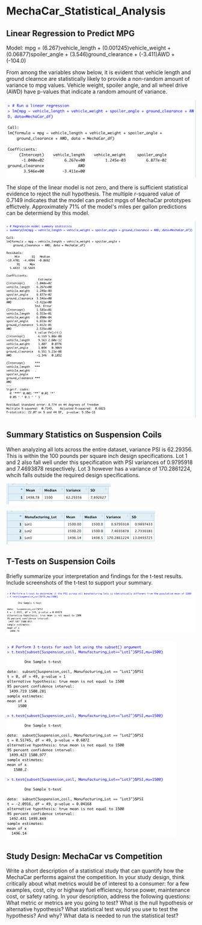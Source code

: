 # MechaCar_Statistical_Analysis

## Linear Regression to Predict MPG
Model: mpg = (6.267)vehicle_length + (0.001245)vehicle_weight + (0.06877)spoiler_angle + (3.546)ground_clearance + (-3.411)AWD + (-104.0)

From among the variables show below, it is evident that vehicle length and ground clearnce are statistically likely to provide a non-random amount of variance to mpg values. Vehicle weight, spoiler angle, and all wheel drive (AWD) have p-values that indicate a random amount of variance.

![Deliverable 1 Linear Regression](https://github.com/tysonseang/MechaCar_Statistical_Analysis/blob/main/imagery/Deliverable1_Linear_Regression.png)

 The slope of the linear model is not zero, and there is sufficient statistical evidence to reject the null hypothesis. The multiple r-squared value of 0.7149 indicates that the model can predict mpgs of MechaCar prototypes effictvely. Approximately 71% of the model's miles per gallon predictions can be determiend by this model.

![Deliverable 1 Summary Statistics](https://github.com/tysonseang/MechaCar_Statistical_Analysis/blob/main/imagery/Deliverable1_Summary_Statistics.png)

## Summary Statistics on Suspension Coils

When analyzing all lots across the entire dataset, variance PSI is 62.29356. This is within the 100 pounds per square inch design specifications. Lot 1 and 2 also fall well under this specification with PSI variances of 0.9795918 and 7.4693878 respectively. Lot 3 however has a variance of 170.2861224, whcih falls outside the required design specifications.   

![Deliverable 2 Total Summary Statistics](https://github.com/tysonseang/MechaCar_Statistical_Analysis/blob/main/imagery/Deliverable2_total_summary_df.png)

![Deliverable 2 Lot Summary Statistics](https://github.com/tysonseang/MechaCar_Statistical_Analysis/blob/main/imagery/Deliverable2_lot_summary.png)

## T-Tests on Suspension Coils
Briefly summarize your interpretation and findings for the t-test results. Include screenshots of the t-test to support your summary.

![Deliverable 3 t-test 1](https://github.com/tysonseang/MechaCar_Statistical_Analysis/blob/main/imagery/Deliverable3_ttest1.png)

![Deliverable 3 t-test 2-4](https://github.com/tysonseang/MechaCar_Statistical_Analysis/blob/main/imagery/Deliverable3_ttest2.png)

## Study Design: MechaCar vs Competition
Write a short description of a statistical study that can quantify how the MechaCar performs against the competition. In your study design, think critically about what metrics would be of interest to a consumer: for a few examples, cost, city or highway fuel efficiency, horse power, maintenance cost, or safety rating.
In your description, address the following questions:
What metric or metrics are you going to test?
What is the null hypothesis or alternative hypothesis?
What statistical test would you use to test the hypothesis? And why?
What data is needed to run the statistical test?